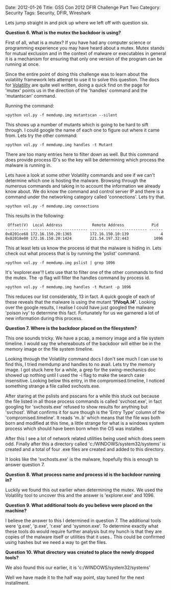 Date: 2012-01-26
Title: GSS Con 2012 DFIR Challenge Part Two
Category: Security
Tags: Security, DFIR, Wireshark


Lets jump straight in and pick up where we left off with question six.

**Question 6. What is the mutex the backdoor is using?**

First of all, what is a mutex? If you have had any computer science or programming experience you may have heard about a mutex. Mutex stands for mutual exclusion and in the context of malware or executables in general it is a mechanism for ensuring that only one version of the program can be running at once.

Since the entire point of doing this challenge was to learn about the volatility framework lets attempt to use it to solve this question.  The docs for [Volatility](https://code.google.com/p/volatility/wiki/CommandReference22) are quite well written, doing a quick find on the page for 'mutex' points us in the direction of the 'handles' command and the 'mutantscan' command.

Running the command:

	>python vol.py -f memdump.img mutantscan --silent

This shows up a number of mutants which is going to be hard to sift through. I could google the name of each one to figure out where it came from.  Lets try the other command:

	>python vol.py -f memdump.img handles -t Mutant

There are too many entries here to filter down as well.  But this command does provide process ID's so the key will be determining which process the malware is running in.

Lets have a look at some other Volatility commands and see if we can't determine which one is hosting the malware. Browsing through the numerous commands and taking in to account the information we already know about. We do know the command and control server IP and there is a command under the networking category called 'connections'. Lets try that.

	>python vol.py -f memdump.img connections

This results in the following:

	 Offset(V)  Local Address             Remote Address            Pid  
	---------- ------------------------- ------------------------- ------
	0x8201ce68 172.16.150.20:1365        172.16.150.10:139              4
	0x82018e00 172.16.150.20:1424        221.54.197.32:443           1096

This at least lets us know the process id that the malware is hiding in. Lets check out what process that is by running the 'pslist' command.

	>python vol.py -f memdump.img pslist | grep 1096

It's 'explorer.exe'!! Lets use that to filter one of the other commands to find the mutex. The -p flag will filter the handles command by process id.

	>python vol.py -f memdump.img handles -t Mutant -p 1096

This reduces our list considerably, 13 in fact. A quick google of each of these reveals that the malware is using the mutant **')!VoqA.I4'**. Looking over the google results, I realise I could have just googled the malware 'poison ivy' to determine this fact.  Fortunately for us we garnered a lot of new information during this process.

**Question 7. Where is the backdoor placed on the filesystem?**

This one sounds tricky. We have a pcap, a memory image and a file system timeline. I would say the whereabouts of the backdoor will either be in the memory image or the file system timeline.

Looking through the Volatility command docs I don't see much I can use to find this, I tried memdump and handles to no avail. Lets try the memory image. I got stuck here for a while, a grep for the swing-mechanics doc showed up nothing until I used the -i flag to make the search case insensitive. Looking below this entry, in the compromised.timeline, I noticed something strange a file called svchosts.exe. 

After staring at the pslists and psscans for a while this stuck out because the file listed in all those process commands is called 'svchost.exe', in fact googling for 'svchosts.exe' refused to show results for anything but 'svchost'. What confirms it for sure though is the 'Entry Type' column of the 'compromised.timeline'. It reads 'm..b' which means that the file was both born and modified at this time, a little strange for what is a windows system process which should have been born when the OS was installed.

After this I see a lot of network related utilities being used which does seem odd. Finally after this a directory called 'c:/WINDOWS/system32/systems' is created and a total of four .exe files are created and added to this directory.

It looks like the 'svchosts.exe' is the malware, hopefully this is enough to answer question 7.


**Question 8. What process name and process id is the backdoor running in?**

Luckily we found this out earlier when determining the mutex.  We used the Volatility tool to uncover this and the answer is 'explorer.exe' and 1096.

**Question 9. What additional tools do you believe were placed on the machine?**

I believe the answer to this I determined in question 7. The additional tools were 'g.exe', 'p.exe', 'r.exe' and 'sysmon.exe'.  To determine exactly what these tools do would require further analysis but my hunch is that they are copies of the malware itself or utilities that it uses.. This could be confirmed using hashes but we need a way to get the files.

**Question 10. What directory was created to place the newly dropped tools?**

We also found this our earlier, it is 'c:/WINDOWS/system32/systems'

Well we have made it to the half way point, stay tuned for the next installment.
